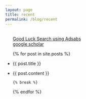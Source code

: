 ```yaml
---
layout: page
title: recent
permalink: /blog/recent
---
```

 
 <ul class="listing">

<br>
<a href="#" onclick="window.open('https://ui.adsabs.harvard.edu', '_blank', 'width=1000,height=600');"> Good Luck Search using Adsabs </a>
<br>
<a href="#" onclick="window.open('https://scholar.google.com', '_blank', 'width=1000,height=600');"> google scholar </a>

 {% for post in site.posts %}



<li class="listing-seperator"><p>{{ post.title }}</p></li>

   <li class="listing-item">
           {{ post.content }}
   </li>
    
    {% break %}
    
 {% endfor %}
 </ul>
  
